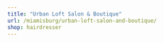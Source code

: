 ```yaml
---
title: "Urban Loft Salon & Boutique"
url: /miamisburg/urban-loft-salon-and-boutique/
shop: hairdresser
---
```

